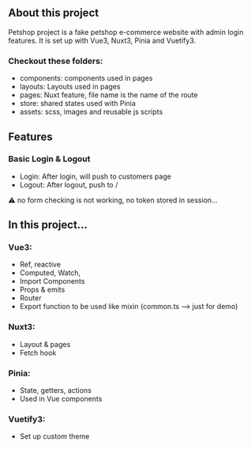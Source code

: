## About this project
Petshop project is a fake petshop e-commerce website with admin login features.
It is set up with Vue3, Nuxt3, Pinia and Vuetify3.


### Checkout these folders:

- components: components used in pages
- layouts: Layouts used in pages
- pages: Nuxt feature, file name is the name of the route
- store: shared states used with Pinia
- assets: scss, images and reusable js scripts

## Features
### Basic Login & Logout

- Login: After login, will push to customers page
- Logout: After logout, push to /

⚠ no form checking is not working, no token stored in session...️

## In this project...
### Vue3:
- Ref, reactive
- Computed, Watch, 
- Import Components
- Props & emits
- Router
- Export function to be used like mixin (common.ts --> just for demo)

### Nuxt3:
- Layout & pages
- Fetch hook

### Pinia:
- State, getters, actions
- Used in Vue components

### Vuetify3:
- Set up custom theme
